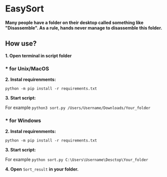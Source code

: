 # EasySort
**Many people have a folder on their desktop called something like "Disassemble". As a rule, hands never manage to disassemble this folder.**

## How use?
**1. Open terminal in script folder**
### * for Unix/MacOS
**2. Instal requirenments:**
```
python -m pip install -r requirements.txt
```
**3. Start script:**

For example `python3 sort.py /Users/Username/Downloads/Your_folder`
### * for Windows
**2. Instal requirenments:**
```
python -m pip install -r requirements.txt
```
**3. Start script:**

For example `python sort.py C:\Users\Username\Desctop\Your_folder`

**4. Open** `Sort_result` **in your folder.**
